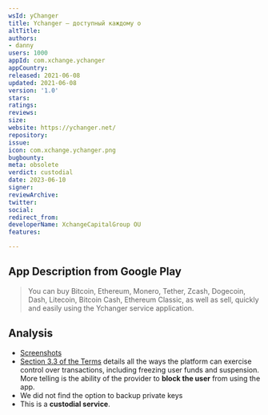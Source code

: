 ```yaml
---
wsId: yChanger
title: Ychanger – доступный каждому о
altTitle: 
authors:
- danny 
users: 1000
appId: com.xchange.ychanger
appCountry: 
released: 2021-06-08
updated: 2021-06-08
version: '1.0'
stars: 
ratings: 
reviews: 
size: 
website: https://ychanger.net/
repository: 
issue: 
icon: com.xchange.ychanger.png
bugbounty: 
meta: obsolete
verdict: custodial
date: 2023-06-10
signer: 
reviewArchive: 
twitter: 
social: 
redirect_from: 
developerName: XchangeCapitalGroup OU
features: 

---
```


## App Description from Google Play 

> You can buy Bitcoin, Ethereum, Monero, Tether, Zcash, Dogecoin, Dash, Litecoin, Bitcoin Cash, Ethereum Classic, as well as sell, quickly and easily using the Ychanger service application.

## Analysis 

- [Screenshots](https://twitter.com/BitcoinWalletz/status/1667475586548219906)
- [Section 3.3 of the Terms](https://ychanger.net/en/rules/) details all the ways the platform can exercise control over transactions, including freezing user funds and suspension. More telling is the ability of the provider to **block the user** from using the app. 
- We did not find the option to backup private keys 
- This is a **custodial service**.
